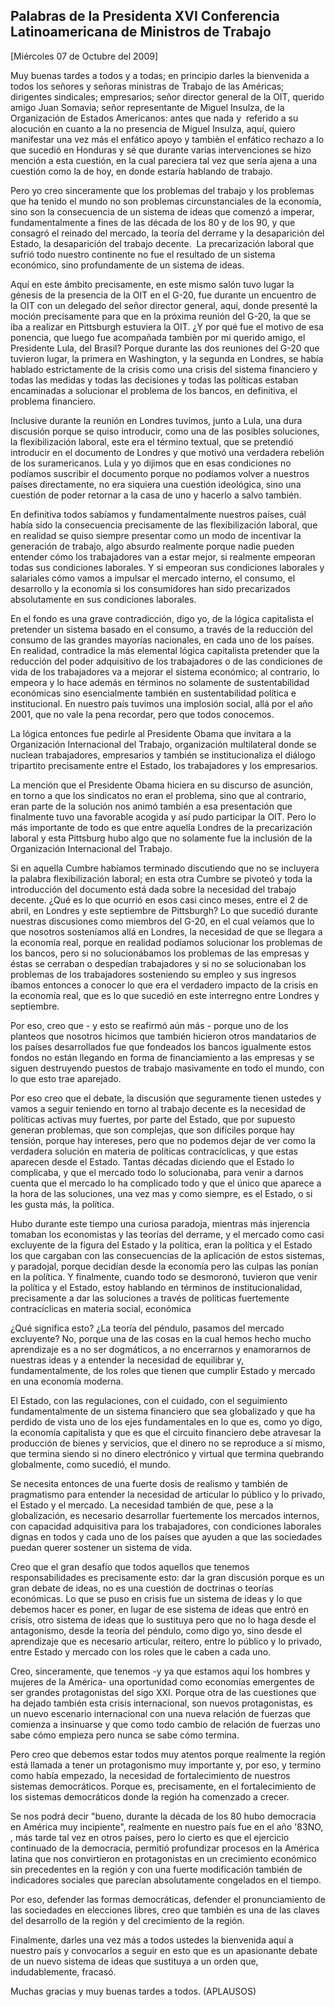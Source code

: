 Palabras de la Presidenta XVI Conferencia Latinoamericana de Ministros de Trabajo
---------------------------------------------------------------------------------

[Miércoles 07 de Octubre del 2009]

Muy buenas tardes a todos y a todas; en principio darles la bienvenida a
todos los señores y señoras ministras de Trabajo de las Américas;
dirigentes sindicales; empresarios; señor director general de la OIT,
querido amigo Juan Somavia; señor representante de Miguel Insulza, de la
Organización de Estados Americanos: antes que nada y  referido a su
alocución en cuanto a la no presencia de Miguel Insulza, aquí, quiero
manifestar una vez más el enfático apoyo y tambièn el enfático rechazo a
lo que sucedió en Honduras y sé que durante varias intervenciones se
hizo mención a esta cuestión, en la cual pareciera tal vez que sería
ajena a una cuestión como la de hoy, en donde estaría hablando de
trabajo.

Pero yo creo sinceramente que los problemas del trabajo y los problemas
que ha tenido el mundo no son problemas circunstanciales de la economía,
sino son la consecuencia de un sistema de ideas que comenzó a imperar,
fundamentalmente a fines de las década de los 80 y de los 90, y que
consagró el reinado del mercado, la teoría del derrame y la desaparición
del Estado, la desaparición del trabajo decente.  La precarización
laboral que sufrió todo nuestro continente no fue el resultado de un
sistema económico, sino profundamente de un sistema de ideas.

Aquí en este ámbito precisamente, en este mismo salón tuvo lugar la
génesis de la presencia de la OIT en el G-20, fue durante un encuentro
de la OIT con un delegado del señor director general, aquí, donde
presenté la moción precisamente para que en la próxima reunión del G-20,
la que se iba a realizar en Pittsburgh estuviera la OIT. ¿Y por qué fue
el motivo de esa ponencia, que luego fue acompañada tambièn por mi
querido amigo, el Presidente Lula, del Brasil? Porque durante las dos
reuniones del G-20 que tuvieron lugar, la primera en Washington, y la
segunda en Londres, se había hablado estrictamente de la crisis como una
crisis del sistema financiero y todas las medidas y todas las decisiones
y todas las políticas estaban encaminadas a solucionar el problema de
los bancos, en definitiva, el problema financiero.

Inclusive durante la reunión en Londres tuvimos, junto a Lula, una dura
discusión porque se quiso introducir, como una de las posibles
soluciones, la flexibilización laboral, este era el término textual, que
se pretendió introducir en el documento de Londres y que motivó una
verdadera rebelión de los suramericanos. Lula y yo dijimos que en esas
condiciones no podíamos suscribir el documento porque no podíamos volver
a nuestros países directamente, no era siquiera una cuestión ideológica,
sino una cuestión de poder retornar a la casa de uno y hacerlo a salvo
también.

En definitiva todos sabíamos y fundamentalmente nuestros países, cuál
había sido la consecuencia precisamente de las flexibilización laboral,
que en realidad se quiso siempre presentar como un modo de incentivar la
generación de trabajo, algo absurdo realmente porque nadie pueden
entender cómo los trabajadores van a estar mejor, si realmente empeoran
todas sus condiciones laborales. Y si empeoran sus condiciones laborales
y salariales cómo vamos a impulsar el mercado interno, el consumo, el
desarrollo y la economía si los consumidores han sido precarizados
absolutamente en sus condiciones laborales.

En el fondo es una grave contradicción, digo yo, de la lógica
capitalista el pretender un sistema basado en el consumo, a través de la
reducción del consumo de las grandes mayorías nacionales, en cada uno de
los países. En realidad, contradice la más elemental lógica capitalista
pretender que la reducción del poder adquisitivo de los trabajadores o
de las condiciones de vida de los trabajadores va a mejorar el sistema
económico; al contrario, lo empeora y lo hace además en términos no
solamente de sustentabilidad económicas sino esencialmente también en
sustentabilidad política e institucional. En nuestro país tuvimos una
implosión social, allá por el año 2001, que no vale la pena recordar,
pero que todos conocemos.

La lógica entonces fue pedirle al Presidente Obama que invitara a la
Organización Internacional del Trabajo, organización multilateral donde
se nuclean trabajadores, empresarios y también se institucionaliza el
diálogo tripartito precisamente entre el Estado, los trabajadores y los
empresarios.

La mención que el Presidente Obama hiciera en su discurso de asunción,
en torno a que los sindicatos no eran el problema, sino que al
contrario, eran parte de la solución nos animó también a esa
presentación que finalmente tuvo una favorable acogida y así pudo
participar la OIT. Pero lo más importante de todo es que entre aquella
Londres de la precarización laboral y esta Pittsburg hubo algo que no
solamente fue la inclusión de la Organización Internacional del Trabajo.

Si en aquella Cumbre habíamos terminado discutiendo que no se incluyera
la palabra flexibilización laboral; en esta otra Cumbre se pivoteó y
toda la introducción del documento está dada sobre la necesidad del
trabajo decente. ¿Qué es lo que ocurrió en esos casi cinco meses, entre
el 2 de abril, en Londres y este septiembre de Pittsburgh? Lo que
sucedió durante nuestras discusiones como miembros del G-20, en el cual
veíamos que lo que nosotros sosteníamos allá en Londres, la necesidad de
que se llegara a la economía real, porque en realidad podíamos
solucionar los problemas de los bancos, pero si no solucionábamos los
problemas de las empresas y éstas se cerraban o despedían trabajadores y
si no se solucionaban los problemas de los trabajadores sosteniendo su
empleo y sus ingresos íbamos entonces a conocer lo que era el verdadero
impacto de la crisis en la economía real, que es lo que sucedió en este
interregno entre Londres y septiembre.

Por eso, creo que - y esto se reafirmó aún más - porque uno de los
planteos que nosotros hicimos que también hicieron otros mandatarios de
los países desarrollados fue que fondeados los bancos igualmente estos
fondos no están llegando en forma de financiamiento a las empresas y se
siguen destruyendo puestos de trabajo masivamente en todo el mundo, con
lo que esto trae aparejado.

Por eso creo que el debate, la discusión que seguramente tienen ustedes
y vamos a seguir teniendo en torno al trabajo decente es la necesidad de
políticas activas muy fuertes, por parte del Estado, que por supuesto
generan problemas, que son complejas, que son difíciles porque hay
tensión, porque hay intereses, pero que no podemos dejar de ver como la
verdadera solución en materia de políticas contracíclicas, y que estas
aparecen desde el Estado. Tantas décadas diciendo que el Estado lo
complicaba, y que el mercado todo lo solucionaba, para venir a darnos
cuenta que el mercado lo ha complicado todo y que el único que aparece a
la hora de las soluciones, una vez mas y como siempre, es el Estado, o
si les gusta más, la política.

Hubo durante este tiempo una curiosa paradoja, mientras más injerencia
tomaban los economistas y las teorías del derrame, y el mercado como
casi excluyente de la figura del Estado y la política, eran la política
y el Estado los que cargaban con las consecuencias de la aplicación de
estos sistemas, y paradojal, porque decidían desde la economía pero las
culpas las ponían en la política. Y finalmente, cuando todo se
desmoronó, tuvieron que venir la política y el Estado, estoy hablando en
términos de institucionalidad, precisamente a dar las soluciones a
través de políticas fuertemente contracíclicas en materia social,
económica

¿Qué significa esto? ¿La teoría del péndulo, pasamos del mercado
excluyente? No, porque una de las cosas en la cual hemos hecho mucho
aprendizaje es a no ser dogmáticos, a no encerrarnos y enamorarnos de
nuestras ideas y a entender la necesidad de equilibrar y,
fundamentalmente, de los roles que tienen que cumplir Estado y mercado
en una economía moderna.

El Estado, con las regulaciones, con el cuidado, con el seguimiento
fundamentalmente de un sistema financiero que sea globalizado y que ha
perdido de vista uno de los ejes fundamentales en lo que es, como yo
digo, la economía capitalista y que es que el circuito financiero debe
atravesar la producción de bienes y servicios, que el dinero no se
reproduce a sí mismo, que termina siendo si no dinero electrónico y
virtual que termina quebrando globalmente, como sucedió, el mundo.

Se necesita entonces de una fuerte dosis de realismo y también de
pragmatismo para entender la necesidad de articular lo público y lo
privado, el Estado y el mercado. La necesidad también de que, pese a la
globalización, es necesario desarrollar fuertemente los mercados
internos, con capacidad adquisitiva para los trabajadores, con
condiciones laborales dignas en todos y cada uno de los países que
ayuden a que las sociedades puedan querer sostener un sistema de vida.

Creo que el gran desafío que todos aquellos que tenemos
responsabilidades es precisamente esto: dar la gran discusión porque es
un gran debate de ideas, no es una cuestión de doctrinas o teorías
económicas. Lo que se puso en crisis fue un sistema de ideas y lo que
debemos hacer es poner, en lugar de ese sistema de ideas que entró en
crisis, otro sistema de ideas que lo sustituya pero que no lo haga desde
el antagonismo, desde la teoría del péndulo, como digo yo, sino desde el
aprendizaje que es necesario articular, reitero, entre lo público y lo
privado, entre Estado y mercado con los roles que le caben a cada uno.

Creo, sinceramente, que tenemos -y ya que estamos aquí los hombres y
mujeres de la América- una oportunidad como economías emergentes de ser
grandes protagonistas del sigo XXI. Porque otra de las cuestiones que ha
dejado también esta crisis internacional, son nuevos protagonistas, es
un nuevo escenario internacional con una nueva relación de fuerzas que
comienza a insinuarse y que como todo cambio de relación de fuerzas uno
sabe cómo empieza pero nunca se sabe cómo termina.

Pero creo que debemos estar todos muy atentos porque realmente la región
está llamada a tener un protagonismo muy importante y, por eso, y
termino como había empezado, la necesidad de fortalecimiento de nuestros
sistemas democráticos. Porque es, precisamente, en el fortalecimiento de
los sistemas democráticos donde la región ha comenzado a crecer.

Se nos podrá decir "bueno, durante la década de los 80 hubo democracia
en América muy incipiente", realmente en nuestro país fue en el año
'83NO, , más tarde tal vez en otros países, pero lo cierto es que el
ejercicio continuado de la democracia, permitió profundizar procesos en
la América latina que nos convirtieron en protagonistas en un
crecimiento económico sin precedentes en la región y con una fuerte
modificación también de indicadores sociales que parecían absolutamente
congelados en el tiempo.

Por eso, defender las formas democráticas, defender el pronunciamiento
de las sociedades en elecciones libres, creo que también es una de las
claves del desarrollo de la región y del crecimiento de la región.

Finalmente, darles una vez más a todos ustedes la bienvenida aquí a
nuestro país y convocarlos a seguir en esto que es un apasionante debate
de un nuevo sistema de ideas que sustituya a un orden que,
indudablemente, fracasó.

Muchas gracias y muy buenas tardes a todos. (APLAUSOS)
